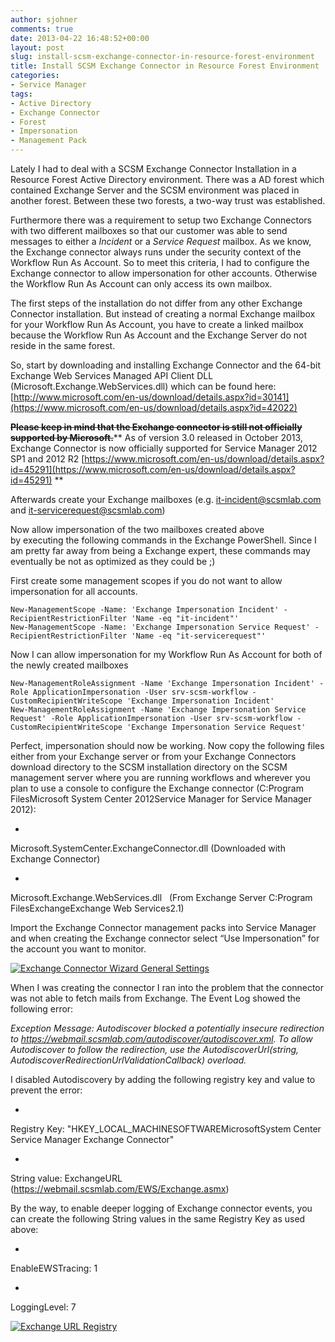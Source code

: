 ```yaml
---
author: sjohner
comments: true
date: 2013-04-22 16:48:52+00:00
layout: post
slug: install-scsm-exchange-connector-in-resource-forest-environment
title: Install SCSM Exchange Connector in Resource Forest Environment
categories:
- Service Manager
tags:
- Active Directory
- Exchange Connector
- Forest
- Impersonation
- Management Pack
---
```


Lately I had to deal with a SCSM Exchange Connector Installation in a Resource Forest Active Directory environment. There was a AD forest which contained Exchange Server and the SCSM environment was placed in another forest. Between these two forests, a two-way trust was established.

Furthermore there was a requirement to setup two Exchange Connectors with two different mailboxes so that our customer was able to send messages to either a _Incident_ or a _Service Request_ mailbox. As we know, the Exchange connector always runs under the security context of the Workflow Run As Account. So to meet this criteria, I had to configure the Exchange connector to allow impersonation for other accounts. Otherwise the Workflow Run As Account can only access its own mailbox.<!-- more -->

The first steps of the installation do not differ from any other Exchange Connector installation. But instead of creating a normal Exchange mailbox for your Workflow Run As Account, you have to create a linked mailbox because the Workflow Run As Account and the Exchange Server do not reside in the same forest.


So, start by downloading and installing Exchange Connector and the 64-bit Exchange Web Services Managed API Client DLL (Microsoft.Exchange.WebServices.dll) which can be found here: [http://www.microsoft.com/en-us/download/details.aspx?id=30141](https://www.microsoft.com/en-us/download/details.aspx?id=42022)




<del>**Please keep in mind that the Exchange connector is still not officially supported by Microsoft.**</del>** As of version 3.0 released in October 2013, Exchange Connector is now officially supported for Service Manager 2012 SP1 and 2012 R2 [https://www.microsoft.com/en-us/download/details.aspx?id=45291](https://www.microsoft.com/en-us/download/details.aspx?id=45291)
**




Afterwards create your Exchange mailboxes (e.g. [it-incident@scsmlab.com](mailto:it-incident@scsmlab.com) and [it-servicerequest@scsmlab.com](mailto:it-servicerequest@scsmlab.com))




Now allow impersonation of the two mailboxes created above by executing the following commands in the Exchange PowerShell. Since I am pretty far away from being a Exchange expert, these commands may eventually be not as optimized as they could be ;)




First create some management scopes if you do not want to allow impersonation for all accounts.




    
    New-ManagementScope -Name: 'Exchange Impersonation Incident' -RecipientRestrictionFilter 'Name -eq "it-incident"'
    New-ManagementScope -Name: 'Exchange Impersonation Service Request' -RecipientRestrictionFilter 'Name -eq "it-servicerequest"'


Now I can allow impersonation for my Workflow Run As Account for both of the newly created mailboxes

    
    New-ManagementRoleAssignment -Name 'Exchange Impersonation Incident' -Role ApplicationImpersonation -User srv-scsm-workflow -CustomRecipientWriteScope 'Exchange Impersonation Incident'
    New-ManagementRoleAssignment -Name 'Exchange Impersonation Service Request' -Role ApplicationImpersonation -User srv-scsm-workflow -CustomRecipientWriteScope 'Exchange Impersonation Service Request'




Perfect, impersonation should now be working. Now copy the following files either from your Exchange server or from your Exchange Connectors download directory to the SCSM installation directory on the SCSM management server where you are running workflows and wherever you plan to use a console to configure the Exchange connector (C:Program FilesMicrosoft System Center 2012Service Manager for Service Manager 2012):






 	
  * 


Microsoft.SystemCenter.ExchangeConnector.dll (Downloaded with Exchange Connector)


 	
  * 


Microsoft.Exchange.WebServices.dll   (From Exchange Server C:Program FilesExchangeExchange Web Services2.1)





Import the Exchange Connector management packs into Service Manager and when creating the Exchange connector select “Use Impersonation” for the account you want to monitor.




[![Exchange Connector Wizard General Settings](/images/wizardgeneralsettings.png?w=696)](/images/wizardgeneralsettings.png)




When I was creating the connector I ran into the problem that the connector was not able to fetch mails from Exchange. The Event Log showed the following error:




_Exception Message: Autodiscover blocked a potentially insecure redirection to https://webmail.scsmlab.com/autodiscover/autodiscover.xml._
_To allow Autodiscover to follow the redirection, use the_
_AutodiscoverUrl(string, AutodiscoverRedirectionUrlValidationCallback) overload._




I disabled Autodiscovery by adding the following registry key and value to prevent the error:






 	
  * 


Registry Key: "HKEY_LOCAL_MACHINESOFTWAREMicrosoftSystem Center Service Manager Exchange Connector"


 	
  * 


String value: ExchangeURL (https://webmail.scsmlab.com/EWS/Exchange.asmx)





By the way, to enable deeper logging of Exchange connector events, you can create the following String values in the same Registry Key as used above:






 	
  * 


EnableEWSTracing: 1


 	
  * 


LoggingLevel: 7



[![Exchange URL Registry](/images/exchangeurlregistry.png?w=696)](/images/exchangeurlregistry.png)
